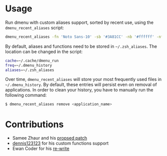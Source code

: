 # Usage
Run dmenu with custom aliases support, sorted by recent use, using the `dmenu_recent_aliases` script:

```bash
dmenu_recent_aliases -fn 'Noto Sans-10' -sb '#3A81CC' -nb '#ffffff' -nf '#000000'
```

By default, aliases and functions need to be stored in `~/.zsh_aliases`. The location can be changed in the script:

```bash
cache=~/.cache/dmenu_run
freq=~/.dmenu_history
aliases=~/.zsh_aliases
```

Over time, `dmenu_recent_aliases` will store your most frequently used files in `~/.dmenu_history`. By default, these entries will persist even on removal of applications. In order to clean your history, you have to manually run the following command:

```bash
$ dmenu_recent_aliases remove <application_name>
```

# Contributions

* Samee Zhaur and his [propsed patch](https://groups.google.com/forum/#!topic/wmii/Mvv5i2CPo7A)
* [dennis123123](https://bbs.archlinux.org/profile.php?id=26975) for his custom functions support
* Ewan Coder for his [re-write](https://github.com/ewancoder/dotfiles/blob/master/bin/dm)
